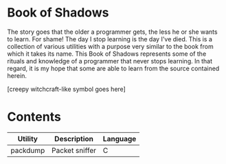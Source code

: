 Book of Shadows
====

The story goes that the older a programmer gets, the less he or she wants to learn. For shame! The day I stop 
learning is the day I've died. This is a collection of various utilities with a purpose very similar to the 
book from which it takes its name. This Book of Shadows represents some of the rituals and knowledge of 
a programmer that never stops learning. In that regard, it is my hope that some are able to learn from the 
source contained herein.

[creepy witchcraft-like symbol goes here]

Contents
===

Utility | Description | Language
------- | ----------- | --------
packdump | Packet sniffer | C
